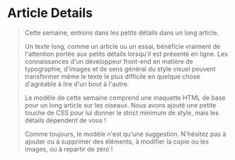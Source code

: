 # Article Details
>Cette semaine, entrons dans les petits détails dans un long article.
>
>Un texte long, comme un article ou un essai, bénéficie vraiment de l'attention portée aux petits détails lorsqu'il est présenté en ligne. Les connaissances d'un développeur front-end en matière de typographie, d'images et de sens général du style visuel peuvent transformer même le texte le plus difficile en quelque chose d'agréable à lire d'un bout à l'autre.
>
>Le modèle de cette semaine comprend une maquette HTML de base pour un long article sur les oiseaux. Nous avons ajouté une petite touche de CSS pour lui donner le strict minimum de style, mais les détails dépendent de vous !
>
>Comme toujours, le modèle n'est qu'une suggestion. N'hésitez pas à ajouter ou à supprimer des éléments, à modifier la copie ou les images, ou à repartir de zéro !